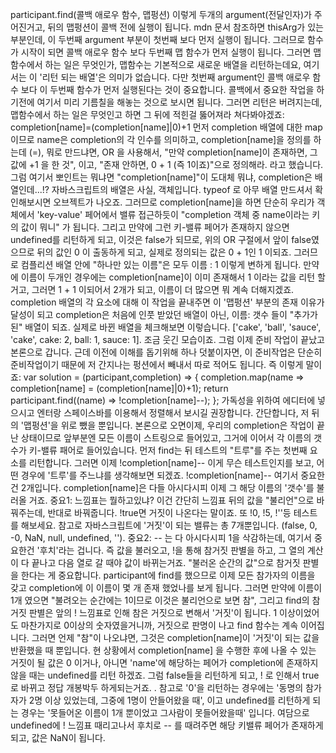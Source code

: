 participant.find(콜백 애로우 함수, 맵펑션) 이렇게 두개의 argument(전달인자)가 주어진거고, 뒤의 맵펑션이 콜백 전에 실행이 됩니다. mdn 문서 참조하면 thisArg가 있는 부분인데, 이 두번째 argument 부분이 첫번째 보다 먼저 실행이 됩니다. 그러므로 함수가 시작이 되면 콜백 애로우 함수 보다 두번째 맵 함수가 먼저 실행이 됩니다.
그러면 맵 함수에서 하는 일은 무엇인가, 맵함수는 기본적으로 새로운 배열을 리턴하는데요, 여기서는 이 '리턴 되는 배열'은 의미가 없습니다. 다만 첫번째 argument인 콜백 애로우 함수 보다 이 두번째 함수가 먼저 실행된다는 것이 중요합니다. 콜백에서 중요한 작업을 하기전에 여기서 미리 기름칠을 해놓는 것으로 보시면 됩니다. 그러면 리턴은 버려지는데, 맵함수에서 하는 일은 무엇인고 하면 그 뒤에 적힌걸 뚫어져라 쳐다봐야겠죠: completion[name]=(completion[name]|0)+1
먼저 completion 배열에 대한 map이므로 name은 completion의 각 인수를 의미하고, completion[name]을 정의를 하는데 (=), 뭐로 만드냐면, OR 을 사용해서, "만약 completion[name]이 존재하면, 그 값에 +1 을 한 것", 이고, "존재 안하면, 0 + 1 (즉 1이죠)"으로 정의해라. 라고 했습니다. 그럼 여기서 뽀인트는 뭐냐면 "completion[name]"이 도대체 뭐냐, completion은 배열인데...!?
자바스크립트의 배열은 사실, 객체입니다. typeof 로 아무 배열 만드셔서 확인해보시면 오브젝트가 나오죠. 그러므로 completion[name]을 하면 단순히 우리가 객체에서 'key-value' 페어에서 밸류 접근하듯이 "completion 객체 중 name이라는 키의 값이 뭐니" 가 됩니다. 그리고 만약에 그런 키-밸류 페어가 존재하지 않으면 undefined를 리턴하게 되고, 이것은 false가 되므로, 위의 OR 구절에서 앞이 false였으므로 뒤의 값인 0 이 출동하게 되고, 실제로 정의되는 값은 0 + 1인 1 이되죠. 그러므로 컴플리션 배열 안에 "하나만 있는 이름"은 모두 이름 : 1 이렇게 변하게 됩니다.
만약에 이름이 두개인 경우에는 completion[name]이 이미 존재해서 1 이라는 값을 리턴 할거고, 그러면 1 + 1 이되어서 2개가 되고, 이름이 더 많으면 뭐 계속 더해지겠죠. completion 배열의 각 요소에 대해 이 작업을 끝내주면 이 '맵펑션' 부분의 존재 이유가 달성이 되고 completion은 처음에 인풋 받았던 배열이 아닌, 이름: 갯수 들이 "추가가 된" 배열이 되죠. 실제로 바뀐 배열을 체크해보면 이렇습니다. ['cake', 'ball', 'sauce', 'cake', cake: 2, ball: 1, sauce: 1]. 조금 웃긴 모습이죠.
그럼 이제 준비 작업이 끝났고 본론으로 갑니다. 근데 이전에 이해를 돕기위해 하나 덧붙이자면, 이 준비작업은 단순히 준비작업이기 때문에 저 간지나는 펑션에서 빼내서 따로 적어도 됩니다. 즉 이렇게 말이죠: var solution = (participant,completion) => { completion.map(name => completion[name] = (completion[name]|0)+1); return participant.find((name) => !completion[name]--); }; 가독성을 위하여 에디터에 넣으시고 엔터랑 스페이스바를 이용해서 정렬해서 보시길 권장합니다. 간단합니다, 저 뒤의 '맵펑션'을 위로 뺐을 뿐입니다.
본론으로 오면이제, 우리의 completion은 작업이 끝난 상태이므로 앞부분엔 모든 이름이 스트링으로 들어있고, 그거에 이어서 각 이름의 갯수가 키-밸류 패어로 들어있습니다. 먼저 find는 뒤 테스트의 "트루"를 주는 첫번째 요소를 리턴합니다. 그러면 이제 !completion[name]-- 이게 무슨 테스트인지를 보고, 어떤 경우에 '트루'를 주느냐를 생각해보면 되겠죠.
!completion[name]-- 여기서 중요한건 2개입니다. completion[name]은 다들 아시다시피 이제 그 해당 이름의 '갯수'를 불러올 거죠. 중요1: 느낌표는 뭘하고있냐? 이건 간단히 느낌표 뒤의 값을 "불리언"으로 바꿔주는데, 반대로 바꿔줍니다. !true면 거짓이 나온다는 말이죠. 또 !0, !5, !''등 테스트를 해보세요. 참고로 자바스크립트에 '거짓'이 되는 밸류는 총 7개뿐입니다. (false, 0, -0, NaN, null, undefined, ''). 중요2: -- 는 다 아시다시피 1을 삭감하는데, 여기서 중요한건 '후치'라는 겁니다. 즉 값을 불러오고, !을 통해 참거짓 판별을 하고, 그 열의 계산이 다 끝나고 다음 열로 갈 때야 값이 바뀌는거죠. "불러온 순간의 값"으로 참거짓 판별을 한다는 게 중요합니다.
participant에 find를 했으므로 이제 모든 참가자의 이름을 갖고 completion에 이 이름이 몇 개 존재 했었나를 보게 됩니다. 그러면 만약에 이름이 1개 였으면 "불려오는 순간에는 1이므로 이것은 불리언으로 보면 참", 그리고 find의 참거짓 판별은 앞의 ! 느낌표로 인해 참은 거짓으로 변해서 '거짓'이 됩니다. 1 이상이었어도 마찬가지로 0이상의 숫자였을거니까, 거짓으로 판명이 나고 find 함수는 계속 이어집니다. 그러면 언제 "참"이 나오냐면, 그것은 completion[name]이 '거짓'이 되는 값을 반환했을 때 뿐입니다.
현 상황에서 completion[name] 을 수행한 후에 나올 수 있는 거짓이 될 값은 0 이거나, 아니면 'name'에 해당하는 페어가 completion에 존재하지 않을 때는 undefined를 리턴 하겠죠. 그럼 false들을 리턴하게 되고, ! 로 인해서 true로 바뀌고 정답 개봉박두 하게되는거죠. .
참고로 '0'을 리턴하는 경우에는 '동명의 참가자가 2명 이상 있었는데, 그중에 1명이 안들어왔을 때', 이고 undefined를 리턴하게 되는 경우는 '못들어온 이름이 1개 뿐이었고 그사람이 못들어왔을때' 입니다. 여담으로 undefined에 ! 느낌표 때리고나서 후치로 -- 를 때려주면 해당 키밸류 페어가 존재하게 되고, 값은 NaN이 됩니다.
